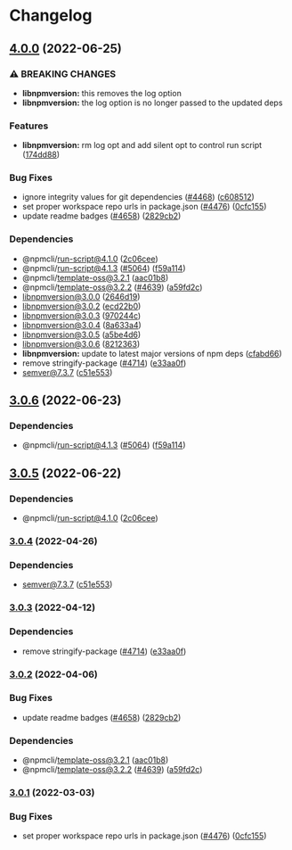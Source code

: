 # Changelog

## [4.0.0](https://github.com/forking-repos/cli/compare/libnpmversion-v3.0.6...libnpmversion-v4.0.0) (2022-06-25)


### ⚠ BREAKING CHANGES

* **libnpmversion:** this removes the log option
* **libnpmversion:** the log option is no longer passed to the updated deps

### Features

* **libnpmversion:** rm log opt and add silent opt to control run script ([174dd88](https://github.com/forking-repos/cli/commit/174dd88cba31b25461619fe796fe1d3ac34eae70))


### Bug Fixes

* ignore integrity values for git dependencies ([#4468](https://github.com/forking-repos/cli/issues/4468)) ([c608512](https://github.com/forking-repos/cli/commit/c608512ed03ccf87dc989cec2849d14bf034513a))
* set proper workspace repo urls in package.json ([#4476](https://github.com/forking-repos/cli/issues/4476)) ([0cfc155](https://github.com/forking-repos/cli/commit/0cfc155db5f11ce23419e440111d99a63bf39754))
* update readme badges ([#4658](https://github.com/forking-repos/cli/issues/4658)) ([2829cb2](https://github.com/forking-repos/cli/commit/2829cb28a432b5ff7beeeb3bf3e7e2e174c1121d))


### Dependencies

* @npmcli/run-script@4.1.0 ([2c06cee](https://github.com/forking-repos/cli/commit/2c06ceee82dd813c0ae84cc0b09e6941cfc5533e))
* @npmcli/run-script@4.1.3 ([#5064](https://github.com/forking-repos/cli/issues/5064)) ([f59a114](https://github.com/forking-repos/cli/commit/f59a114ffe3d1f86ccb2e52a4432292ab76852cc))
* @npmcli/template-oss@3.2.1 ([aac01b8](https://github.com/forking-repos/cli/commit/aac01b89caf6336a2eb34d696296303cdadd5c08))
* @npmcli/template-oss@3.2.2 ([#4639](https://github.com/forking-repos/cli/issues/4639)) ([a59fd2c](https://github.com/forking-repos/cli/commit/a59fd2cb863245fce56f96c90ac854e62c5c4d6f))
* libnpmversion@3.0.0 ([2646d19](https://github.com/forking-repos/cli/commit/2646d199f26f77c4197ec0bcf30c3e452844c1ab))
* libnpmversion@3.0.2 ([ecd22b0](https://github.com/forking-repos/cli/commit/ecd22b07af515d86b77248e6a4cc2dec57bafd50))
* libnpmversion@3.0.3 ([970244c](https://github.com/forking-repos/cli/commit/970244c415da91b98ca3b200d88c1206ba81d774))
* libnpmversion@3.0.4 ([8a633a4](https://github.com/forking-repos/cli/commit/8a633a436cf37dad293af3aaf8ea9a0b5badf314))
* libnpmversion@3.0.5 ([a5be4d6](https://github.com/forking-repos/cli/commit/a5be4d612ff1ce2b31e2246cf17308652e804ce1))
* libnpmversion@3.0.6 ([8212363](https://github.com/forking-repos/cli/commit/8212363280f02c10f38e22c2dcd7e2abdf8bec35))
* **libnpmversion:** update to latest major versions of npm deps ([cfabd66](https://github.com/forking-repos/cli/commit/cfabd66d31c51c159b287ae1b3470beef690fe3d))
* remove stringify-package ([#4714](https://github.com/forking-repos/cli/issues/4714)) ([e33aa0f](https://github.com/forking-repos/cli/commit/e33aa0f94f87ae4f9d2a73781e84832ef61d1855))
* semver@7.3.7 ([c51e553](https://github.com/forking-repos/cli/commit/c51e553a32315e4f1b703ca9030eb7ade91d1a85))

## [3.0.6](https://github.com/npm/cli/compare/libnpmversion-v3.0.5...libnpmversion-v3.0.6) (2022-06-23)


### Dependencies

* @npmcli/run-script@4.1.3 ([#5064](https://github.com/npm/cli/issues/5064)) ([f59a114](https://github.com/npm/cli/commit/f59a114ffe3d1f86ccb2e52a4432292ab76852cc))

## [3.0.5](https://github.com/npm/cli/compare/libnpmversion-v3.0.4...libnpmversion-v3.0.5) (2022-06-22)


### Dependencies

* @npmcli/run-script@4.1.0 ([2c06cee](https://github.com/npm/cli/commit/2c06ceee82dd813c0ae84cc0b09e6941cfc5533e))

### [3.0.4](https://github.com/npm/cli/compare/libnpmversion-v3.0.3...libnpmversion-v3.0.4) (2022-04-26)


### Dependencies

* semver@7.3.7 ([c51e553](https://github.com/npm/cli/commit/c51e553a32315e4f1b703ca9030eb7ade91d1a85))

### [3.0.3](https://github.com/npm/cli/compare/libnpmversion-v3.0.2...libnpmversion-v3.0.3) (2022-04-12)


### Dependencies

* remove stringify-package ([#4714](https://github.com/npm/cli/issues/4714)) ([e33aa0f](https://github.com/npm/cli/commit/e33aa0f94f87ae4f9d2a73781e84832ef61d1855))

### [3.0.2](https://github.com/npm/cli/compare/libnpmversion-v3.0.1...libnpmversion-v3.0.2) (2022-04-06)


### Bug Fixes

* update readme badges ([#4658](https://github.com/npm/cli/issues/4658)) ([2829cb2](https://github.com/npm/cli/commit/2829cb28a432b5ff7beeeb3bf3e7e2e174c1121d))


### Dependencies

* @npmcli/template-oss@3.2.1 ([aac01b8](https://github.com/npm/cli/commit/aac01b89caf6336a2eb34d696296303cdadd5c08))
* @npmcli/template-oss@3.2.2 ([#4639](https://github.com/npm/cli/issues/4639)) ([a59fd2c](https://github.com/npm/cli/commit/a59fd2cb863245fce56f96c90ac854e62c5c4d6f))

### [3.0.1](https://www.github.com/npm/cli/compare/libnpmversion-vlibnpmversion@3.0.0...libnpmversion-v3.0.1) (2022-03-03)


### Bug Fixes

* set proper workspace repo urls in package.json ([#4476](https://www.github.com/npm/cli/issues/4476)) ([0cfc155](https://www.github.com/npm/cli/commit/0cfc155db5f11ce23419e440111d99a63bf39754))
